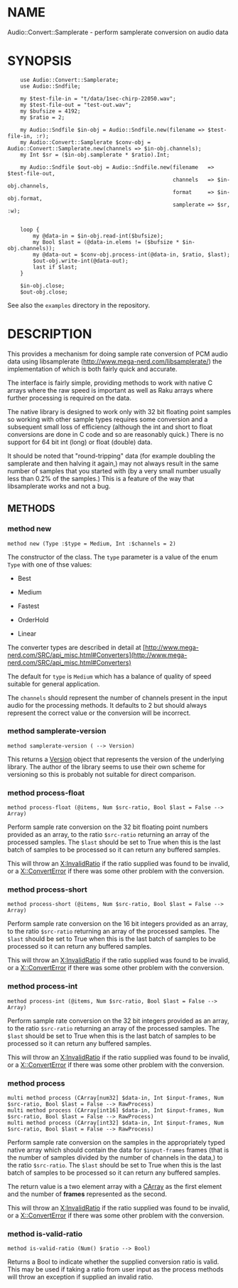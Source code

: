 NAME
====

Audio::Convert::Samplerate - perform samplerate conversion on audio data

SYNOPSIS
========

        use Audio::Convert::Samplerate;
        use Audio::Sndfile;

        my $test-file-in = "t/data/1sec-chirp-22050.wav";
        my $test-file-out = "test-out.wav";
        my $bufsize = 4192;
        my $ratio = 2;

        my Audio::Sndfile $in-obj = Audio::Sndfile.new(filename => $test-file-in, :r);
        my Audio::Convert::Samplerate $conv-obj =  Audio::Convert::Samplerate.new(channels => $in-obj.channels);
        my Int $sr = ($in-obj.samplerate * $ratio).Int;

        my Audio::Sndfile $out-obj = Audio::Sndfile.new(filename   => $test-file-out,
                                                        channels   => $in-obj.channels,
                                                        format     => $in-obj.format,
                                                        samplerate => $sr,  :w);


        loop {
            my @data-in = $in-obj.read-int($bufsize);
            my Bool $last = (@data-in.elems != ($bufsize * $in-obj.channels));
            my @data-out = $conv-obj.process-int(@data-in, $ratio, $last);
            $out-obj.write-int(@data-out);
            last if $last;
        }

        $in-obj.close;
        $out-obj.close;

See also the `examples` directory in the repository.

DESCRIPTION
===========

This provides a mechanism for doing sample rate conversion of PCM audio data using libsamplerate (http://www.mega-nerd.com/libsamplerate/) the implementation of which is both fairly quick and accurate.

The interface is fairly simple, providing methods to work with native C arrays where the raw speed is important as well as Raku arrays where further processing is required on the data.

The native library is designed to work only with 32 bit floating point samples so working with other sample types requires some conversion and a subsequent small loss of efficiency (although the int and short to float conversions are done in C code and so are reasonably quick.) There is no support for 64 bit int (long) or float (double) data.

It should be noted that "round-tripping" data (for example doubling the samplerate and then halving it again,) may not always result in the same number of samples that you started with (by a very small number usually less than 0.2% of the samples.) This is a feature of the way that libsamplerate works and not a bug.

METHODS
-------

### method new

    method new (Type :$type = Medium, Int :$channels = 2)

The constructor of the class. The `type` parameter is a value of the enum `Type` with one of thse values:

  * Best

  * Medium

  * Fastest

  * OrderHold

  * Linear

The converter types are described in detail at [http://www.mega-nerd.com/SRC/api_misc.html#Converters](http://www.mega-nerd.com/SRC/api_misc.html#Converters)

The default for `type` is `Medium` which has a balance of quality of speed suitable for general application.

The `channels` should represent the number of channels present in the input audio for the processing methods. It defaults to 2 but should always represent the correct value or the conversion will be incorrect.

### method samplerate-version

    method samplerate-version ( --> Version)

This returns a [Version](Version) object that represents the version of the underlying library. The author of the library seems to use their own scheme for versioning so this is probably not suitable for direct comparison.

### method process-float

    method process-float (@items, Num $src-ratio, Bool $last = False --> Array)

Perform sample rate conversion on the 32 bit floating point numbers provided as an array, to the ratio `$src-ratio` returning an array of the processed samples. The `$last` should be set to True when this is the last batch of samples to be processed so it can return any buffered samples.

This will throw an [X:InvalidRatio](X:InvalidRatio) if the ratio supplied was found to be invalid, or a [X::ConvertError](X::ConvertError) if there was some other problem with the conversion.

### method process-short

    method process-short (@items, Num $src-ratio, Bool $last = False --> Array)

Perform sample rate conversion on the 16 bit integers provided as an array, to the ratio `$src-ratio` returning an array of the processed samples. The `$last` should be set to True when this is the last batch of samples to be processed so it can return any buffered samples.

This will throw an [X:InvalidRatio](X:InvalidRatio) if the ratio supplied was found to be invalid, or a [X::ConvertError](X::ConvertError) if there was some other problem with the conversion.

### method process-int

    method process-int (@items, Num $src-ratio, Bool $last = False --> Array)

Perform sample rate conversion on the 32 bit integers provided as an array, to the ratio `$src-ratio` returning an array of the processed samples. The `$last` should be set to True when this is the last batch of samples to be processed so it can return any buffered samples.

This will throw an [X:InvalidRatio](X:InvalidRatio) if the ratio supplied was found to be invalid, or a [X::ConvertError](X::ConvertError) if there was some other problem with the conversion.

### method process

    multi method process (CArray[num32] $data-in, Int $input-frames, Num $src-ratio, Bool $last = False --> RawProcess)
    multi method process (CArray[int16] $data-in, Int $input-frames, Num $src-ratio, Bool $last = False --> RawProcess)
    multi method process (CArray[int32] $data-in, Int $input-frames, Num $src-ratio, Bool $last = False --> RawProcess)

Perform sample rate conversion on the samples in the appropriately typed native array which should contain the data for `$input-frames` frames (that is the number of samples divided by the number of channels in the data,) to the ratio `$src-ratio`. The `$last` should be set to True when this is the last batch of samples to be processed so it can return any buffered samples.

The return value is a two element array with a [CArray](CArray) as the first element and the number of **frames** represented as the second.

This will throw an [X:InvalidRatio](X:InvalidRatio) if the ratio supplied was found to be invalid, or a [X::ConvertError](X::ConvertError) if there was some other problem with the conversion.

### method is-valid-ratio

    method is-valid-ratio (Num() $ratio --> Bool)

Returns a Bool to indicate whether the supplied conversion ratio is valid. This may be used if taking a ratio from user input as the process methods will throw an exception if supplied an invalid ratio.

